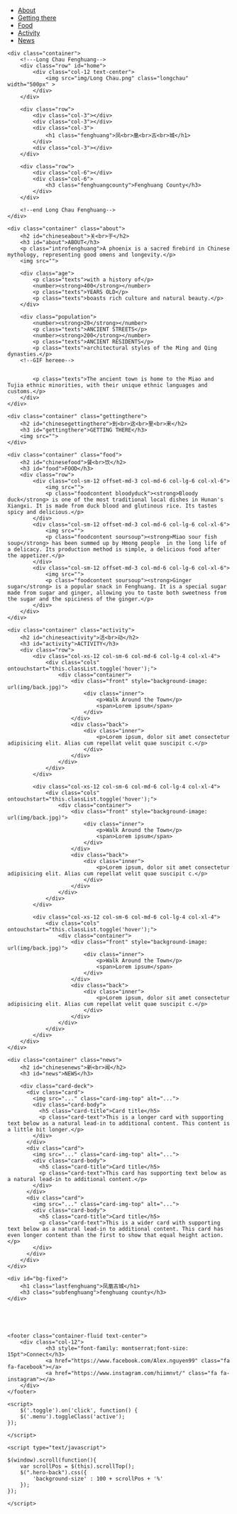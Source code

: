 <!DOCTYPE html>
<html>
<head>
	<title>凤凰古城</title>
	<meta charset="utf-8">
	<meta name="viewport" content="width=device-width, initial-scale=1">
	<link rel="stylesheet" href="https://cdnjs.cloudflare.com/ajax/libs/font-awesome/4.7.0/css/font-awesome.min.css">
	<link rel="shortcut icon" type="image/png" href="img/Long Chau.png"/>
	<script
    src="https://code.jquery.com/jquery-3.3.1.js"
    ></script>
	<script src="https://cdnjs.cloudflare.com/ajax/libs/popper.js/1.12.9/umd/popper.min.js" integrity="sha384-ApNbgh9B+Y1QKtv3Rn7W3mgPxhU9K/ScQsAP7hUibX39j7fakFPskvXusvfa0b4Q" crossorigin="anonymous"></script>
	<script src="https://maxcdn.bootstrapcdn.com/bootstrap/4.0.0/js/bootstrap.min.js" integrity="sha384-JZR6Spejh4U02d8jOt6vLEHfe/JQGiRRSQQxSfFWpi1MquVdAyjUar5+76PVCmYl" crossorigin="anonymous"></script>
	<link rel="stylesheet" href="https://maxcdn.bootstrapcdn.com/bootstrap/4.0.0/css/bootstrap.min.css" integrity="sha384-Gn5384xqQ1aoWXA+058RXPxPg6fy4IWvTNh0E263XmFcJlSAwiGgFAW/dAiS6JXm" crossorigin="anonymous">
	<link rel="stylesheet" type="text/css" href="css/style.css">
</head>

<body>
	<div class='menu'>
		  <span class='toggle'>
			    <i></i>
			    <i></i>
			    <i></i>
		  </span>
		  <div class='menuContent'>
		    <ul>
		      <li class="nav-item">
		      		<a class="nav-link" href="#chineseabout">About</a>
		      </li>
		      <li class="nav-item">
		      		<a class="nav-link" href="#chinesegettingthere">Getting there</a>
		      </li>
		      <li class="nav-item">
		      		<a class="nav-link" href="#chinesefood">Food</a>
		      </li>
		      <li class="nav-item">
		      		<a class="nav-link" href="#chineseactivity">Activity</a>
		      </li>
		      <li class="nav-item">
		      		<a class="nav-link" href="#chinesenews">News</a>
		      </li>
		    </ul>
	  </div>
	</div>

	<div class="container">
		<!---Long Chau Fenghuang-->
		<div class="row" id="home">
			<div class="col-12 text-center">
				<img src="img/Long Chau.png" class="longchau" width="500px" >
			</div>
		</div>

		<div class="row">
			<div class="col-3"></div>
			<div class="col-3"></div>
			<div class="col-3">
				<h1 class="fenghuang">凤<br>凰<br>古<br>城</h1>
			</div>
			<div class="col-3"></div>
		</div>

		<div class="row">
			<div class="col-6"></div>
			<div class="col-6">
				<h3 class="fenghuangcounty">Fenghuang County</h3>
			</div>
		</div>

 		<!--end Long Chau Fenghuang-->
 	</div>

<!---About part-->
	<div class="container" class="about">
		<h2 id="chineseabout">关<br>于</h2>
		<h3 id="about">ABOUT</h3>
		<p class="introfenghuang">A phoenix is a sacred ﬁrebird in Chinese mythology, representing good omens and longevity.</p>
		<img src="">

		<div class="age">
			<p class="texts">with a history of</p>
			<number><strong>400</strong></number>
			<p class="texts">YEARS OLD</p>
			<p class="texts">boasts rich culture and natural beauty.</p>
		</div>

		<div class="population">
			<number><strong>20</strong></number>
			<p class="texts">ANCIENT STREETS</p>
			<number><strong>200</strong></number>
			<p class="texts">ANCIENT RESIDENTS</p>
			<p class="texts">architectural styles of the Ming and Qing dynasties.</p>
		<!--GIF hereee-->


			<p class="texts">The ancient town is home to the Miao and Tujia ethnic minorities, with their unique ethnic languages and customs.</p>
		</div>
	</div>

<!---Getting there part-->
	<div class="container" class="gettingthere">
		<h2 id="chinesegettingthere">到<br>这<br>里<br>来</h2>
		<h3 id="gettingthere">GETTING THERE</h3>
		<img src="">
	</div>

<!---Food part--->
	<div class="container" class="food">
		<h2 id="chinesefood">餐<br>饮</h2>
		<h3 id="food">FOOD</h3>
		<div class="row">
			<div class="col-sm-12 offset-md-3 col-md-6 col-lg-6 col-xl-6">
				<img src="">
				<p class="foodcontent bloodyduck"><strong>Bloody duck</strong> is one of the most traditional local dishes in Hunan's Xiangxi. It is made from duck blood and glutinous rice. Its tastes spicy and delicious.</p>
			</div>
			<div class="col-sm-12 offset-md-3 col-md-6 col-lg-6 col-xl-6">
				<img src="">
				<p class="foodcontent soursoup"><strong>Miao sour fish soup</strong> has been summed up by Hmong people  in the long life of a delicacy. Its production method is simple, a delicious food after the appetizer.</p>
			</div>	
			<div class="col-sm-12 offset-md-3 col-md-6 col-lg-6 col-xl-6">
				<img src="">
				<p class="foodcontent soursoup"><strong>Ginger sugar</strong> is a popular snack in Fenghuang. It is a special sugar made from sugar and ginger, allowing you to taste both sweetness from the sugar and the spiciness of the ginger.</p>
			</div>
		</div>
	</div>


<!---Activity part--->
	<div class="container" class="activity">
		<h2 id="chineseactivity">活<br>动</h2>
		<h3 id="activity">ACTIVITY</h3>
		<div class="row">
			<div class="col-xs-12 col-sm-6 col-md-6 col-lg-4 col-xl-4">
				<div class="cols" ontouchstart="this.classList.toggle('hover');">
               		<div class="container">
                    	<div class="front" style="background-image: url(img/back.jpg)">
                        	<div class="inner">
	                            <p>Walk Around the Town</p>
	              				<span>Lorem ipsum</span>
	              			</div>
                        </div>
                    	<div class="back">
                        	<div class="inner">
                          		<p>Lorem ipsum, dolor sit amet consectetur adipisicing elit. Alias cum repellat velit quae suscipit c.</p>
                        	</div>
                    	</div>
                	</div>
            	</div>
            </div>

            <div class="col-xs-12 col-sm-6 col-md-6 col-lg-4 col-xl-4">
				<div class="cols" ontouchstart="this.classList.toggle('hover');">
               		<div class="container">
                    	<div class="front" style="background-image: url(img/back.jpg)">
                        	<div class="inner">
	                            <p>Walk Around the Town</p>
	              				<span>Lorem ipsum</span>
	              			</div>
                        </div>
                    	<div class="back">
                        	<div class="inner">
                          		<p>Lorem ipsum, dolor sit amet consectetur adipisicing elit. Alias cum repellat velit quae suscipit c.</p>
                        	</div>
                    	</div>
                	</div>
            	</div>
            </div>

            <div class="col-xs-12 col-sm-6 col-md-6 col-lg-4 col-xl-4">
				<div class="cols" ontouchstart="this.classList.toggle('hover');">
               		<div class="container">
                    	<div class="front" style="background-image: url(img/back.jpg)">
                        	<div class="inner">
	                            <p>Walk Around the Town</p>
	              				<span>Lorem ipsum</span>
	              			</div>
                        </div>
                    	<div class="back">
                        	<div class="inner">
                          		<p>Lorem ipsum, dolor sit amet consectetur adipisicing elit. Alias cum repellat velit quae suscipit c.</p>
                        	</div>
                    	</div>
                	</div>
            	</div>
            </div>
		</div>
	</div>

<!---News part--->
	<div class="container" class="news">
		<h2 id="chinesenews">新<br>闻</h2>
		<h3 id="news">NEWS</h3>

		<div class="card-deck">
		  <div class="card">
		    <img src="..." class="card-img-top" alt="...">
		    <div class="card-body">
		      <h5 class="card-title">Card title</h5>
		      <p class="card-text">This is a longer card with supporting text below as a natural lead-in to additional content. This content is a little bit longer.</p>
		    </div>
		  </div>
		  <div class="card">
		    <img src="..." class="card-img-top" alt="...">
		    <div class="card-body">
		      <h5 class="card-title">Card title</h5>
		      <p class="card-text">This card has supporting text below as a natural lead-in to additional content.</p>
		    </div>
		  </div>
		  <div class="card">
		    <img src="..." class="card-img-top" alt="...">
		    <div class="card-body">
		      <h5 class="card-title">Card title</h5>
		      <p class="card-text">This is a wider card with supporting text below as a natural lead-in to additional content. This card has even longer content than the first to show that equal height action.</p>
		    </div>
		  </div>
		</div>
	</div>

<!--landing page part--->
	<div id="bg-fixed">
		<h1 class="lastfenghuang">凤凰古城</h1>
		<h3 class="subfenghuang">fenghuang county</h3>
	</div>





	<footer class="container-fluid text-center">
		<div class="col-12">
				<h3 style="font-family: montserrat;font-size: 15pt">Connect</h3>
				<a href="https://www.facebook.com/Alex.nguyen99" class="fa fa-facebook"></a>
				<a href="https://www.instagram.com/hiimnvt/" class="fa fa-instagram"></a>
		</div>
	</footer>

<!--script for navbar--->
	<script>
	    $('.toggle').on('click', function() {
		$('.menu').toggleClass('active');
	});
	    
	</script>
<!--script for navbar--->

<!---script for hero img-->
	<script type="text/javascript">
		
	$(window).scroll(function(){
		var scrollPos = $(this).scrollTop();
		$(".hero-back").css({
			'background-size' : 100 + scrollPos + '%'
		});
	});

	</script>
<!---script for hero img-->

</body>


</html>
